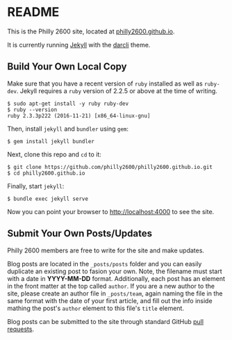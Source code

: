 # README

This is the Philly 2600 site, located at [philly2600.github.io](https://philly2600.github.io).

It is currently running [Jekyll](https://jekyllrb.com) with the [darcli](https://github.com/gjuniioor/darcli) theme.

## Build Your Own Local Copy

Make sure that you have a recent version of `ruby` installed as well as `ruby-dev`. Jekyll requires a `ruby` version of 2.2.5 or above at the time of writing.

```
$ sudo apt-get install -y ruby ruby-dev
$ ruby --version
ruby 2.3.3p222 (2016-11-21) [x86_64-linux-gnu]
```

Then, install `jekyll` and `bundler` using `gem`:

```
$ gem install jekyll bundler
```

Next, clone this repo and `cd` to it:

```
$ git clone https://github.com/philly2600/philly2600.github.io.git
$ cd philly2600.github.io
```

Finally, start `jekyll`:

```
$ bundle exec jekyll serve
```

Now you can point your browser to [http://localhost:4000](http://localhost:4000) to see the site.

## Submit Your Own Posts/Updates

Philly 2600 members are free to write for the site and make updates.

Blog posts are located in the `_posts/posts` folder and you can easily duplicate an existing post to fasion your own. Note, the filename must start with a date in **YYYY-MM-DD** format. Additionally, each post has an element in the front matter at the top called `author`. If you are a new author to the site, please create an author file in `_posts/team`, again naming the file in the same format with the date of your first article, and fill out the info inside mathing the post's `author` element to this file's `title` element.

Blog posts can be submitted to the site through standard GitHub [pull requests](https://github.com/philly2600/philly2600.github.io/pulls).
